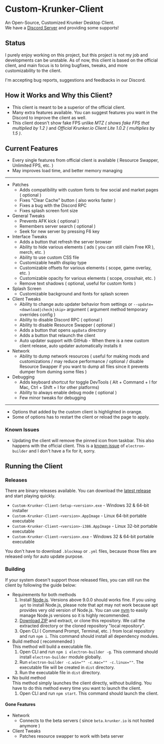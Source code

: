 # Custom-Krunker-Client
An Open-Source, Customized Krunker Desktop Client.  
We have a [Discord Server](https://discord.gg/XmcW7ny) and providing some supports!

## Status
I purely enjoy working on this project, but this project is not my job and developments can be unstable.
As of now, this client is based on the official client, and main focus is to bring bugfixes, tweaks, and more customizability to the client.

I'm accepting bug reports, suggestions and feedbacks in our Discord.

## How it Works and Why this Client?
- This client is meant to be a superior of the official client.
- Many extra features available. You can suggest features you want in the Discord to improve the client as well.
- This client doesn't show fake FPS unlike _MTZ ( shows fake FPS that multiplied by 1.2 )_ and _Official Krunker.io Client Lite 1.0.2 ( multiplies by 1.5 )_.

## Current Features
- Every single features from official client is available ( Resource Swapper, Unlimited FPS, etc. )
- May improves load time, and better memory managing 
---
- Patches
	- Adds compatibility with custom fonts to few social and market pages ( optional )
	- Fixes "Clear Cache" button ( also works faster )
	- Fixes a bug with the Discord RPC
	- Fixes splash screen font size
- General Tweaks
	- Prevents AFK kick ( optional )
	- Remembers server search ( optional )
	- Seek for new server by pressing F6 key
- Interface Tweaks
	- Adds a button that refresh the server browser
	- Ability to hide various elements ( ads ( you can still claim Free KR ), merch, etc. )
	- Ability to use custom CSS file
	- Customizable health display type
	- Customizable offsets for various elements ( scope, game overlay, etc. )
	- Customizable opacity for various elements ( scope, crosshair, etc. )
	- Remove text shadows ( optional, useful for custom fonts )
- Splash Screen
	- Customizable background and fonts for splash screen
- Client Tweaks
	- Ability to change auto updater behavior from settings or `--update=<download|check|skip>` argument ( argument method temporary overrides config )
	- Ability to disable Discord RPC ( optional )
	- Ability to disable Resource Swapper ( optional )
	- Adds a button that opens `appData` directory
	- Adds a button that relaunch the client
	- Auto updater support with GitHub - When there is a new custom client release, auto updater automatically installs it
- Network
	- Ability to dump network resources ( useful for making mods and customizations / may reduce performance / optional / disable Resource Swapper if you want to dump all files since it prevents dumper from duming some files )
- Debugging
	- Adds keyboard shortcut for toggle DevTools ( Alt + Command + I for Mac, Ctrl + Shift + I for other platforms)
	- Ability to always enable debug mode ( optional )
	- Few minor tweaks for debugging
---
- Options that added by the custom client is highlighted in orange.
- Some of options has to restart the client or reload the page to apply.

### Known Issues
- Updating the client will remove the pinned icon from taskbar. This also happens with the official client. This is a [known issue](https://github.com/electron-userland/electron-builder/issues/2514) of `electron-builder` and I don't have a fix for it, sorry.

## Running the Client

### Releases
There are binary releases available. You can download the [latest release](https://github.com/Mixaz017/Custom-Krunker-Client/releases/latest) and start playing quickly.
- `Custom-Krunker-Client-Setup-<version>.exe` - Windows 32 & 64-bit installer
- `Custom-Krunker-Client-<version>.AppImage` - Linux 64-bit portable executable
- `Custom-Krunker-Client-<version>-i386.AppImage` - Linux 32-bit portable executable
- `Custom-Krunker-Client-<version>.exe` - Windows 32 & 64-bit portable executable

You don't have to download `.blockmap` or `.yml` files, because those files are released only for auto update purpose.

### Building
If your system doesn't support those released files, you can still run the client by following the guide below: 
- Requirements for both methods
	1. Install [Node.js](https://nodejs.org/en/download/). Versions above 9.0.0 should works fine. If you using `apt` to install Node.js, please note that apt may not work because apt provides very old version of Node.js. You can use [nvm](https://github.com/nvm-sh/nvm) to easily manage Node.js versions so it is highly recommended.
	2. [Download ZIP](https://github.com/Mixaz017/Custom-Krunker-Client/archive/master.zip) and extract, or clone this repository. We call the extracted directory or the cloned repository "local repository".
	3. Open CLI ( Command Prompt, Terminal, etc. ) from local repository and run `npm i`. This command should install all dependency modules.
- Build method ( recommended )  
	This method will build a executable file.
	1. Open CLI and run `npm i electron-builder -g`. This command should install `electron-builder` module globally.
	2. Run `electron-builder -c.win="" -c.mac="" -c.linux=""`. The executable file will be created in `dist` directory.
	3. Run the executable file in `dist` directory.
- No build method  
	This method simply launches the client directly, without building. You have to do this method every time you want to launch the client.
	1. Open CLI and run `npm start`. This command should launch the client.

#### Gone Features
- Network
	- Connects to the beta servers ( since `beta.krunker.io` is not hosted anymore )
- Client Tweaks
	- Patches resource swapper to work with beta server